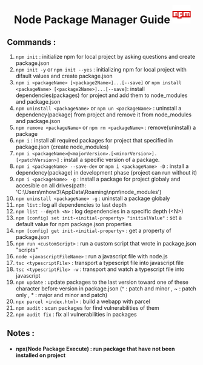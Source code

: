 <h1 align="center"> Node Package Manager Guide <img src="./img/icons8-npm-48.png" > </h1>

## Commands :

1. `npm init` : initialize npm for local project by asking questions and create package.json
1. `npm init -y` or `npm init --yes` : initializing npm for local project with difault values and create package.json
1. `npm i <packageName> [<package2Name>]...[--save]` or `npm install <packageName> [<package2Name>]...[--save]`: install dependencies(packages) for project and add them to node_modules and package.json 
1. `npm uninstall <packageName>` or `npm un <packageName>` : uninstall a dependency(package) from project and remove it from node_modules and package.json
1. `npm remove <packageName>` or `npm rm <packageName>` : remove(uninstall) a package
1. `npm i` : install all required packages for project that specified in package.json (create node_modules)
1. `npm i <packageName>@<majorVersion>.[<minorVersion>].[<patchVersion>]` : install a specific version of a package.
1. `npm i <packageName> --save-dev` or `npm i <packageName> -D` : install a dependency(package) in development phase (project can run without it)
1. `npm i <packageName> -g` : install a package for project globaly and accesible on all drives(path: 'C:\Users\mhow3\AppData\Roaming\npm\node_modules')
1. `npm uninstall <packageName> -g` : uninstall a package globaly
1. `npm list` : log all dependencies to last depth
1. `npm list --depth <N>` : log dependencies in a specific depth (\<N>)
1. `npm [config] set init-<initial-property> "initialValue"` : set a default value for npm package.json properties
1. `npm [config] get init-<initial-property>` : get a property of package.json
1. `npm run <customScript>` : run a custom script that wrote in package.json "scripts"
1. `node <javascriptFileName>` : run a javascript file with node.js
1. `tsc <typescriptFile>` : transport a typescript file into javascript file
1. `tsc <typescriptFile> -w` : transport and watch a typescript file into javascript
1. `npm update` : update packages to the last version toward one of these character before version in package.json (^ : patch and minor , ~ : patch only , * : major and minor and patch)
1. `npx parcel <index.html>` : build a webapp with parcel
1. `npm audit` : scan packages for find vulnerabilities of them
1. `npm audit fix` : fix all vulnerabilities in packages


## Notes :
- #### npx(Node Package Execute) : run package that have not been installed on project
